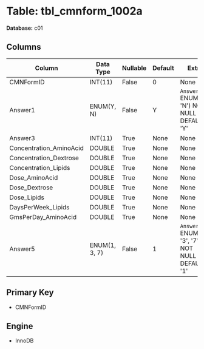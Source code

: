 # Table: tbl_cmnform_1002a

**Database:** c01

## Columns

| Column | Data Type | Nullable | Default | Extra |
|--------|-----------|----------|---------|-------|
| CMNFormID | INT(11) | False | 0 | None |
| Answer1 | ENUM(Y, N) | False | Y | `Answer1` ENUM('Y', 'N') NOT NULL DEFAULT 'Y' |
| Answer3 | INT(11) | True | None | None |
| Concentration_AminoAcid | DOUBLE | True | None | None |
| Concentration_Dextrose | DOUBLE | True | None | None |
| Concentration_Lipids | DOUBLE | True | None | None |
| Dose_AminoAcid | DOUBLE | True | None | None |
| Dose_Dextrose | DOUBLE | True | None | None |
| Dose_Lipids | DOUBLE | True | None | None |
| DaysPerWeek_Lipids | DOUBLE | True | None | None |
| GmsPerDay_AminoAcid | DOUBLE | True | None | None |
| Answer5 | ENUM(1, 3, 7) | False | 1 | `Answer5` ENUM('1', '3', '7') NOT NULL DEFAULT '1' |

## Primary Key
- CMNFormID

## Engine
- InnoDB
